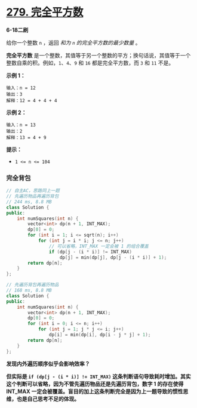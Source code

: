# [279. 完全平方数](https://leetcode-cn.com/problems/perfect-squares/)

**6-18二刷**

给你一个整数 `n` ，返回 *和为 `n` 的完全平方数的最少数量* 。

**完全平方数** 是一个整数，其值等于另一个整数的平方；换句话说，其值等于一个整数自乘的积。例如，`1`、`4`、`9` 和 `16` 都是完全平方数，而 `3` 和 `11` 不是。

**示例 1：**

```
输入：n = 12
输出：3 
解释：12 = 4 + 4 + 4
```

**示例 2：**

```
输入：n = 13
输出：2
解释：13 = 4 + 9
```

**提示：**

- `1 <= n <= 104`

### 完全背包

```c++
// 自主AC，思路同上一题
// 先遍历物品再遍历背包
// 244 ms, 8.8 MB	
class Solution {
public:
    int numSquares(int n) {
        vector<int> dp(n + 1, INT_MAX);
        dp[0] = 0;
        for (int i = 1; i <= sqrt(n); i++)
            for (int j = i * i; j <= n; j++)
                // 可以省略，INT_MAX 一定会被 1 的组合覆盖
                if (dp[j - (i * i)] != INT_MAX)
                    dp[j] = min(dp[j], dp[j - (i * i)] + 1);
        return dp[n];
    }
};
```

```cpp
// 先遍历背包再遍历物品
// 168 ms, 8.8 MB
class Solution {
public:
    int numSquares(int n) {
        vector<int> dp(n + 1, INT_MAX);
        dp[0] = 0;
        for (int i = 0; i <= n; i++)
            for (int j = 1; j * j <= i; j++)
                dp[i] = min(dp[i], dp[i - j * j] + 1);
        return dp[n];
    }
};
```

**发现内外遍历顺序似乎会影响效率？**

**但实际是 `if (dp[j - (i * i)] != INT_MAX)` 这条判断语句导致耗时增加。其实这个判断可以省略，因为不管先遍历物品还是先遍历背包，数字 1 的存在使得 INT_MAX 一定会被覆盖。盲目的加上这条判断完全是因为上一题导致的惯性思维，也是自己思考不足的体现。**